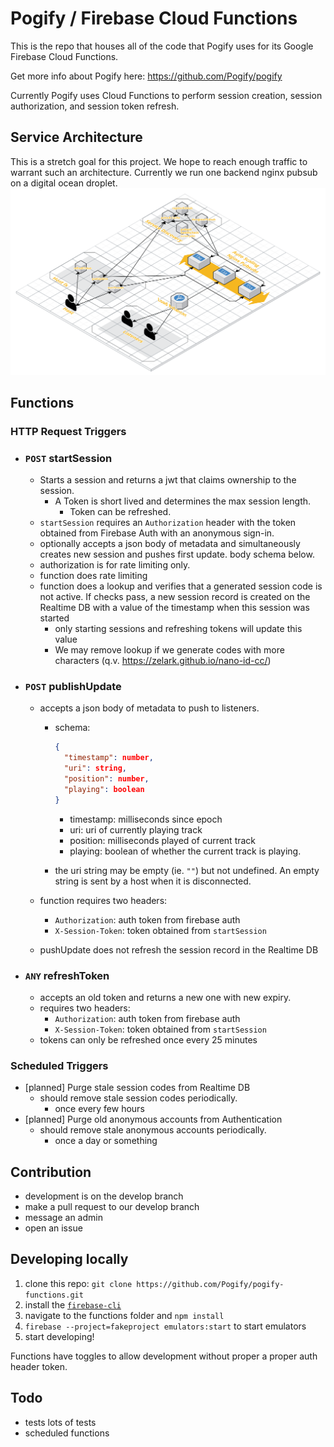 # Pogify / Firebase Cloud Functions

This is the repo that houses all of the code that Pogify uses for its Google Firebase Cloud Functions.

Get more info about Pogify here: https://github.com/Pogify/pogify

Currently Pogify uses Cloud Functions to perform session creation, session authorization, and session token refresh.

## Service Architecture

This is a stretch goal for this project. We hope to reach enough traffic to warrant such an architecture. Currently we run one backend nginx pubsub on a digital ocean droplet.
![logo](Pogify_Architecture-v1.png)

## Functions

### HTTP Request Triggers

- ### `POST` startSession

  - Starts a session and returns a jwt that claims ownership to the session.
    - A Token is short lived and determines the max session length.
      - Token can be refreshed.
  - `startSession` requires an `Authorization` header with the token obtained from Firebase Auth with an anonymous sign-in.
  - optionally accepts a json body of metadata and simultaneously creates new session and pushes first update. body schema below.
  - authorization is for rate limiting only.
  - function does rate limiting
  - function does a lookup and verifies that a generated session code is not active. If checks pass, a new session record is created on the Realtime DB with a value of the timestamp when this session was started
    - only starting sessions and refreshing tokens will update this value
    - We may remove lookup if we generate codes with more characters (q.v. https://zelark.github.io/nano-id-cc/)

- ### `POST` publishUpdate

  - accepts a json body of metadata to push to listeners.

    - schema:

      ```json
      {
        "timestamp": number,
        "uri": string,
        "position": number,
        "playing": boolean
      }
      ```

      - timestamp: milliseconds since epoch
      - uri: uri of currently playing track
      - position: milliseconds played of current track
      - playing: boolean of whether the current track is playing.

    - the uri string may be empty (ie. `""`) but not undefined. An empty string is sent by a host when it is disconnected.

  - function requires two headers:
    - `Authorization`: auth token from firebase auth
    - `X-Session-Token`: token obtained from `startSession`
  - pushUpdate does not refresh the session record in the Realtime DB

- ### `ANY` refreshToken
  - accepts an old token and returns a new one with new expiry.
  - requires two headers:
    - `Authorization`: auth token from firebase auth
    - `X-Session-Token`: token obtained from `startSession`
  - tokens can only be refreshed once every 25 minutes

### Scheduled Triggers

- [planned] Purge stale session codes from Realtime DB
  - should remove stale session codes periodically.
    - once every few hours
- [planned] Purge old anonymous accounts from Authentication
  - should remove stale anonymous accounts periodically.
    - once a day or something

## Contribution

- development is on the develop branch
- make a pull request to our develop branch
- message an admin
- open an issue

## Developing locally

1. clone this repo: `git clone https://github.com/Pogify/pogify-functions.git`
1. install the [`firebase-cli`](https://firebase.google.com/docs/cli)
1. navigate to the functions folder and `npm install`
1. `firebase --project=fakeproject emulators:start` to start emulators
1. start developing!

Functions have toggles to allow development without proper a proper auth header token.

## Todo

- tests lots of tests
- scheduled functions
